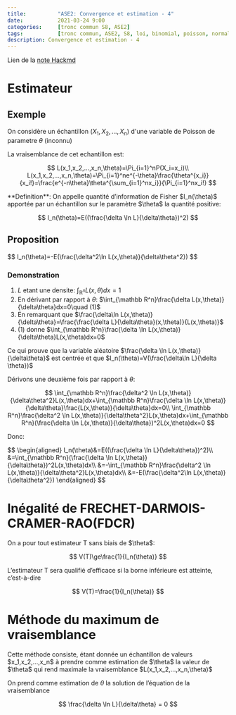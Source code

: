 ```yaml
---
title:          "ASE2: Convergence et estimation - 4"
date:           2021-03-24 9:00
categories:     [tronc commun S8, ASE2]
tags:           [tronc commun, ASE2, S8, loi, binomial, poisson, normale]
description: Convergence et estimation - 4
---
```

Lien de la [note Hackmd](https://hackmd.io/@lemasymasa/H1rOQcdEu)

# Estimateur

## Exemple

On considère un échantillon $(X_1, X_2,...,X_n)$ d'une variable de Poisson de parametre $\theta$ (inconnu)

La vraisemblance de cet echantillon est:

$$
L(x_1,x_2,...,x_n,\theta)=\Pi_{i=1}^nP(X_i=x_i)\\
L(x_1,x_2,...,x_n,\theta)=\Pi_{i=1}^ne^{-\theta}\frac{\theta^{x_i}}{x_i!}=\frac{e^{-n\theta}\theta^{\sum_{i=1}^nx_i}}{\Pi_{i=1}^nx_i!}
$$

<div class="alert alert-info" role="alert" markdown="1">
**Definition**: On appelle quantité d’information de Fisher $I_n(\theta)$ apportée par un échantillon sur le paramètre $\theta$ la quantité positive:

$$
I_n(\theta)=E((\frac{\delta \ln L}{\delta\theta})^2)
$$

</div>


## Proposition
<div class="alert alert-info" role="alert" markdown="1">
$$
I_n(\theta)=-E(\frac{\delta^2\ln L(x,\theta)}{\delta\theta^2})
$$
</div>

### Demonstration
1. $L$ etant une densite: $\int_{\mathbb R^n}L(x,\theta)dx=1$
2. En dérivant par rapport à $\theta$: $\int_{\mathbb R^n}\frac{\delta L(x,\theta)}{\delta\theta}dx=0\quad (1)$
3. En remarquant que $\frac{\delta\ln L(x,\theta)}{\delta\theta}=\frac{\frac{\delta L}{\delta\theta}(x,\theta)}{L(x,\theta)}$
4. $(1)$ donne $\int_{\mathbb R^n}\frac{\delta \ln L(x,\theta)}{\delta\theta}L(x,\theta)dx=0$

Ce qui prouve que la variable aléatoire $\frac{\delta \ln L(x,\theta)}{\delta\theta}$ est centrée et que $I_n(\theta)=V(\frac{\delta\ln L}{\delta \theta})$

Dérivons une deuxième fois par rapport à $\theta$:

$$
\int_{\mathbb R^n}\frac{\delta^2 \ln L(x,\theta)}{\delta\theta^2}L(x,\theta)dx+\int_{\mathbb R^n}\frac{\delta \ln L(x,\theta)}{\delta\theta}\frac{L(x,\theta)}{\delta\theta}dx=0\\
\int_{\mathbb R^n}\frac{\delta^2 \ln L(x,\theta)}{\delta\theta^2}L(x,\theta)dx+\int_{\mathbb R^n}(\frac{\delta \ln L(x,\theta)}{\delta\theta})^2L(x,\theta)dx=0
$$

Donc:

<div class="alert alert-success" role="alert" markdown="1">
$$
\begin{aligned}
I_n(\theta)&=E((\frac{\delta \ln L}{\delta\theta})^2)\\
&=\int_{\mathbb R^n}(\frac{\delta \ln L(x,\theta)}{\delta\theta})^2L(x,\theta)dx\\
&=-\int_{\mathbb R^n}\frac{\delta^2 \ln L(x,\theta)}{\delta\theta^2}L(x,\theta)dx\\
&=-E(\frac{\delta^2\ln L(x,\theta)}{\delta\theta^2})
\end{aligned}
$$
</div>

# Inégalité de FRECHET-DARMOIS-CRAMER-RAO(FDCR) 

<div class="alert alert-danger" role="alert" markdown="1">
On a pour tout estimateur T sans biais de $\theta$:

$$
V(T)\ge\frac{1}{I_n(\theta)}
$$

L’estimateur T sera qualifié d’efficace si la borne inférieure est atteinte, c’est-à-dire 

$$
V(T)=\frac{1}{I_n(\theta)}
$$

</div>

# Méthode du maximum de vraisemblance

<div class="alert alert-info" role="alert" markdown="1">
Cette méthode consiste, étant donnée un échantillon de valeurs $x_1,x_2,...,x_n$ à prendre comme estimation de $\theta$ la valeur de $\theta$ qui rend maximale la vraisemblance $L(x_1,x_2,...,x_n,\theta)$

On prend comme estimation de $\theta$ la solution de l’équation de la vraisemblance 

$$
\frac{\delta \ln L}{\delta\theta} = 0
$$

</div>